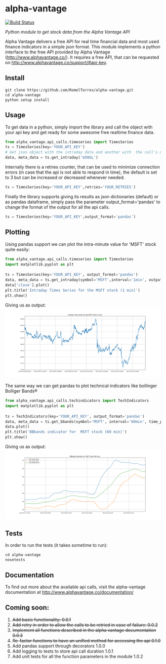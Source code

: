 # alpha-vantage

[![Build Status](https://travis-ci.org/RomelTorres/alpha-vantage.png?branch=master)](https://travis-ci.org/RomelTorres/alpha-vantage)

*Python module to get stock data from the Alpha Vantage API*

Alpha Vantage delivers a free API for real time financial data and most used finance indicators in a simple json format. This module implements a python interface to the free API provided by Alpha
Vantage (http://www.alphavantage.co/). It requires a free API, that can be requested on http://www.alphavantage.co/support/#api-key.

## Install
```shell
git clone https://github.com/RomelTorres/alpha-vantage.git
cd alpha-vantage
python setup install
```

## Usage
To get data in a python, simply import the library and call the object with your api key and get ready for some awesome free realtime finance data.
```python
from alpha_vantage.api_calls.timeseries import TimesSeries
ts = TimesSeries(key='YOUR_API_KEY')
# Get json object with the intraday data and another with  the call's metadata
data, meta_data = ts.get_intraday('GOOGL')
```
Internally there is a retries counter, that can be used to minimize connection errors (in case that the api is not able to respond in time), the default is set to
3 but can be increased or decreased whenever needed.
```python
ts = TimesSeries(key='YOUR_API_KEY',retries='YOUR_RETRIES')
```
Finally the library supports giving its results as json dictionaries (default) or as pandas dataframe, simply pass the parameter output_format='pandas' to change
the format of the output for all the api calls.
```python
ts = TimesSeries(key='YOUR_API_KEY',output_format='pandas')
```

## Plotting
Using pandas support we can plot the intra-minute value for 'MSFT' stock quite easily:

```python
from alpha_vantage.api_calls.timeseries import TimesSeries
import matplotlib.pyplot as plt

ts = TimesSeries(key='YOUR_API_KEY', output_format='pandas')
data, meta_data = ts.get_intraday(symbol='MSFT',interval='1min', outputsize='full')
data['close'].plot()
plt.title('Intraday Times Series for the MSFT stock (1 min)')
plt.show()
```
Giving us as output:
![alt text](images/docs_ts_msft_example.png?raw=True "MSFT minute value plot example")

The same way we can get pandas to plot technical indicators like
bollinger Bolliger Bands®

```python
from alpha_vantage.api_calls.techindicators import TechIndicators
import matplotlib.pyplot as plt

ts = TechIndicators(key='YOUR_API_KEY', output_format='pandas')
data, meta_data = ti.get_bbands(symbol='MSFT', interval='60min', time_period=60)
data.plot()
plt.title('BBbands indicator for  MSFT stock (60 min)')
plt.show()
```
Giving us as output:
![alt text](images/docs_ti_msft_example.png?raw=True "MSFT minute value plot example")

## Tests

In order to run the tests  (it takes sometime to run):
```shell
cd alpha-vantage
nosetests
```

## Documentation
To find out more about the available api calls, visit the alpha-vantage documentation at
http://www.alphavantage.co/documentation/

## Coming soon:
1. ~~Add basic functionality: 0.0.1~~
2. ~~Add retry in order to allow the calls to be retried in case of failure: 0.0.2~~
3. ~~Implement all functions described in the alpha vantage documentation 0.0.3~~
4. ~~Re-factor functions to have an unified method for accessing the api 0.1.0~~
5. Add pandas support through decorators 1.0.0
6. Add logging to tests to store api call duration 1.0.1
7. Add unit tests for all the function parameters in the module 1.0.2
